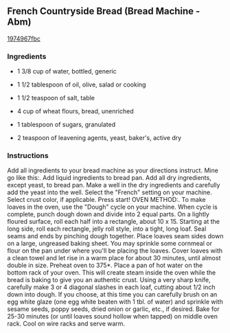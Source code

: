 ## French Countryside Bread (Bread Machine - Abm)

[1974967fbc](http://www.food.com/recipe/french-countryside-bread-bread-machine-abm-346290)

### Ingredients

 - 1 3/8 cup of water, bottled, generic

 - 1 1/2 tablespoon of oil, olive, salad or cooking

 - 1 1/2 teaspoon of salt, table

 - 4 cup of wheat flours, bread, unenriched

 - 1 tablespoon of sugars, granulated

 - 2 teaspoon of leavening agents, yeast, baker's, active dry

### Instructions

Add all ingredients to your bread machine as your directions instruct. Mine go like this:. Add liquid ingredients to bread pan. Add all dry ingredients, except yeast, to bread pan. Make a well in the dry ingredients and carefully add the yeast into the well. Select the "French" setting on your machine. Select crust color, if applicable. Press start! OVEN METHOD:. To make loaves in the oven, use the "Dough" cycle on your machine. When cycle is complete, punch dough down and divide into 2 equal parts. On a lightly floured surface, roll each half into a rectangle, about 10 x 15. Starting at the long side, roll each rectangle, jelly roll style, into a tight, long loaf. Seal seams and ends by pinching dough together. Place loaves seam sides down on a large, ungreased baking sheet. You may sprinkle some cornmeal or flour on the pan under where you'll be placing the loaves. Cover loaves with a clean towel and let rise in a warm place for about 30 minutes, until almost double in size. Preheat oven to 375*. Place a pan of hot water on the bottom rack of your oven. This will create steam inside the oven while the bread is baking to give you an authentic crust. Using a very sharp knife, carefully make 3 or 4 diagonal slashes in each loaf, cutting about 1/2 inch down into dough. If you choose, at this time you can carefully brush on an egg white glaze (one egg white beaten with 1 tbl. of water) and sprinkle with sesame seeds, poppy seeds, dried onion or garlic, etc., if desired. Bake for 25-30 minutes (or until loaves sound hollow when tapped) on middle oven rack. Cool on wire racks and serve warm.